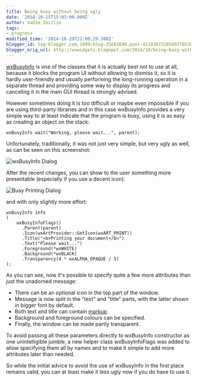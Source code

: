 ```yaml
---
title: Being busy without being ugly
date: '2014-10-25T15:03:00.000Z'
author: Vadim Zeitlin
tags:
- progress
modified_time: '2014-10-29T22:00:29.308Z'
blogger_id: tag:blogger.com,1999:blog-35681690.post-4118387228549370536
blogger_orig_url: http://wxwidgets.blogspot.com/2014/10/being-busy-without-being-ugly.html
---
```


[wxBusyInfo] is one of the classes that it is actually best not to use at all,
because it blocks the program UI without allowing to dismiss it, so it is
hardly user-friendly and usually performing the long-running operation in a
separate thread and providing some way to display its progress and canceling
it in the main GUI thread is strongly advised.

[wxBusyInfo]: http://docs.wxwidgets.org/trunk/classwx_busy_info.html

However sometimes doing it is too difficult or maybe even impossible if you are
using third-party libraries and in this case wxBusyInfo provides a very simple
way to at least indicate that the program is busy, using it is as easy as
creating an object on the stack:

    wxBusyInfo wait("Working, please wait...", parent);

Unfortunately, traditionally, it was not just very simple, but very ugly as
well, as can be seen on this screenshot:

<img src="busy-old.png" class="img-fluid" alt="wxBusyInfo Dialog">

After the recent changes, you can show to the user something more presentable
(especially if you use a decent icon):

<img src="busy-printing2.png" class="img-fluid" alt="Busy Printing Dialog">

and with only slightly more effort:

```
wxBusyInfo info
(
    wxBusyInfoFlags()
      .Parent(parent)
      .Icon(wxArtProvider::GetIcon(wxART_PRINT))
      .Title("<b>Printing your document</b>")
      .Text("Please wait...")
      .Foreground(*wxWHITE)
      .Background(*wxBLACK)
      .Transparency(4 * wxALPHA_OPAQUE / 5)
);
```

As you can see, now it's possible to specify quite a few more attributes than
just the unadorned message:

*   There can be an optional icon in the top part of the window.
*   Message is now split in the "text" and "title" parts, with the latter shown
    in bigger font by default.
*   Both text and title can contain [markup].
*   Background and foreground colours can be specified.
*   Finally, the window can be made partly transparent.

To avoid passing all these parameters directly to wxBusyInfo constructor as one
unintelligible jumble, a new helper class wxBusyInfoFlags was added to allow
specifying them all by names and to make it simple to add more attributes later
than needed.

So while the initial advice to avoid the use of wxBusyInfo in the first place
remains valid, you can at least make it less ugly now if you do have to use it.

[markup]: http://docs.wxwidgets.org/trunk/classwx_control.html#afeb308dc3b54d8d735b33cb250395503
